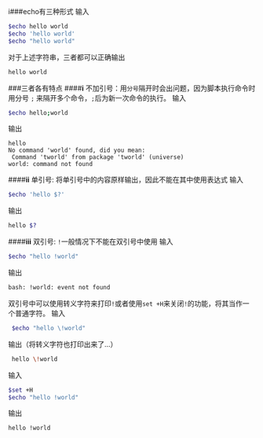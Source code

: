 i###echo有三种形式 
输入
```bash
$echo hello world
$echo 'hello world'
$echo "hello world"
```
对于上述字符串，三者都可以正确输出

```bash
hello world
``` 
###三者各有特点
####**i** 不加引号：用`分号`隔开时会出问题，因为脚本执行命令时用分号 `;` 来隔开多个命令，`;`后为新一次命令的执行。 
输入
```bash
$echo hello;world
``` 
输出
```bash$
hello 
No command 'world' found, did you mean:
 Command 'tworld' from package 'tworld' (universe)
world: command not found
```  
####**ii** 单引号: 将单引号中的内容原样输出，因此不能在其中使用表达式 
输入
```bash
$echo 'hello $?'
``` 
输出
```bash
hello $?
```
####**iii** 双引号: `!`一般情况下不能在双引号中使用 
输入
```bash
$echo "hello !world"
``` 
输出
```bash
bash: !world: event not found
``` 
 双引号中可以使用转义字符来打印`!`或者使用`set +H`来关闭`!`的功能，将其当作一个普通字符。
 输入
```bash
 $echo "hello \!world"
```
 输出（将转义字符也打印出来了...）
```bash
 hello \!world
```
 输入
 
```bash
$set +H
$echo "hello !world"
``` 
输出
```bash
hello !world
```
 


